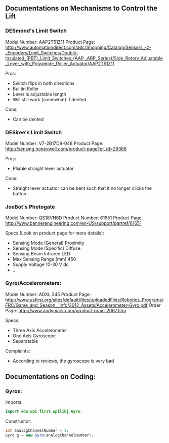 ## Documentations on Mechanisms to Control the Lift

### DESmond's Limit Switch

Model Number: AAP2T51Z11
Product Page: http://www.automationdirect.com/adc/Shopping/Catalog/Sensors_-z-_Encoders/Limit_Switches/Double-Insulated_(PBT)_Limit_Switches_(AAP,_ABP_Series)/Side_Rotary_Adjustable_Lever_with_Polyamide_Roller_Actuator/AAP2T51Z11

Pros:

- Switch flips in both directions
- Builtin Roller
- Lever is adjustable length
- Will still work (somewhat) if dented

Cons:

- Can be dented

### DESiree's Limit Switch

Model Number: V7-2B17D8-048
Product Page: http://sensing.honeywell.com/product-page?pr_id=29368

Pros:

- Pliable straight lever actuator

Cons:

- Straight lever actuator can be bent such that it no longer clicks the button


### JoeBot's Photogate

Model Number: QS18VN6D
Product Number: 61651
Product Page: http://www.bannerengineering.com/en-US/support/partref/61651

Specs (Look on product page for more details):

- Sensing Mode (General)    Proximity
- Sensing Mode (Specific)	Diffuse
- Sensing Beam	Infrared LED
- Max Sensing Range [mm]	450
- Supply Voltage	10-30 V dc
- ...




### Gyro/Accelerometers:

Model Number: ADXL 345
Product Page: http://www.usfirst.org/sites/default/files/uploadedFiles/Robotics_Programs/FRC/Game_and_Season__Info/2012_Assets/Accelerometer-Gyro.pdf
Order Page: http://www.andymark.com/product-p/am-2067.htm

Specs:

- Three Axis Accelerometer
- One Axis Gyroscope
- Separatable

Complaints:

- According to reviews, the gyroscope is very bad

## Documentations on Coding:

### Gyros:

Imports:

```java
import edu.wpi.first.wpilibj.Gyro;
```

Constructor:

```java
int analogChannelNumber = 1;
Gyro g = new Gyro(analogChannelNumber);
```


